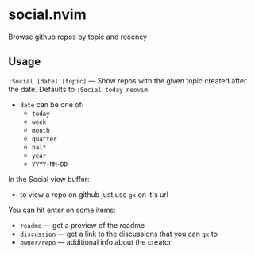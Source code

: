 # social.nvim

Browse github repos by topic and recency

## Usage
`:Social [date] [topic]` — Show repos with the given topic created after the date. Defaults to `:Social today neovim`.
  - `date` can be one of:
    - `today`
    - `week`
    - `month`
    - `quarter`
    - `half`
    - `year`
    - `YYYY-MM-DD`

In the Social view buffer:
- to view a repo on github just use `gx` on it's url

You can hit enter on some items:
- `readme` — get a preview of the readme
- `discussion` — get a link to the discussions that you can `gx` to
- `owner/repo` — additional info about the creator
